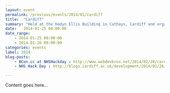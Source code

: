```yaml
---
layout: event
permalink: /previous/events/2014/01/cardiff
title:  "Cardiff"
summary: "Held at the Hadyn Ellis Building in Cathays, Cardiff and organised by Dr Anne-Marie Cunningham."
date:   2014-01-25 00:00:00
date_range:
    - 2014-01-25 00:00:00
    - 2014-01-26 00:00:00
categories: events
label: 2014
blog-posts:
    - BCon.cc at NHSHackday : http://www.webdevbros.net/2014/02/20/cardiff-nhs-hack-day-or-weekend-and-bcon-cc/
    - NHS Hack Day : http://blogs.cardiff.ac.uk/development/2014/01/26/nhs-hack-day/

---
```


Content goes here...